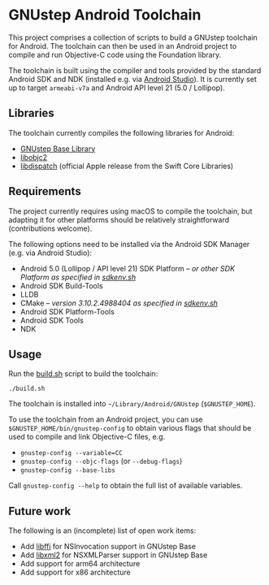# GNUstep Android Toolchain

This project comprises a collection of scripts to build a GNUstep toolchain for Android. The toolchain can then be used in an Android project to compile and run Objective-C code using the Foundation library.

The toolchain is built using the compiler and tools provided by the standard Android SDK and NDK (installed e.g. via [Android Studio](https://developer.android.com/studio)). It is currently set up to target `armeabi-v7a` and Android API level 21 (5.0 / Lollipop).

## Libraries

The toolchain currently compiles the following libraries for Android:

* [GNUstep Base Library](https://github.com/gnustep/libs-base)
* [libobjc2](https://github.com/gnustep/libobjc2)
* [libdispatch](https://github.com/apple/swift-corelibs-libdispatch) (official Apple release from the Swift Core Libraries)

## Requirements

The project currently requires using macOS to compile the toolchain, but adapting it for other platforms should be relatively straightforward (contributions welcome).

The following options need to be installed via the Android SDK Manager (e.g. via Android Studio):

* Android 5.0 (Lollipop / API level 21) SDK Platform _– or other SDK Platform as specified in [sdkenv.sh](env/sdkenv.sh)_
* Android SDK Build-Tools
* LLDB
* CMake _– version 3.10.2.4988404 as specified in [sdkenv.sh](env/sdkenv.sh)_
* Android SDK Platform-Tools
* Android SDK Tools
* NDK

## Usage

Run the [build.sh](build.sh) script to build the toolchain:

```
./build.sh
```

The toolchain is installed into `~/Library/Android/GNUstep` (`$GNUSTEP_HOME`).

To use the toolchain from an Android project, you can use `$GNUSTEP_HOME/bin/gnustep-config` to obtain various flags that should be used to compile and link Objective-C files, e.g.

* `gnustep-config --variable=CC`
* `gnustep-config --objc-flags` (or `--debug-flags`)
* `gnustep-config --base-libs`

Call `gnustep-config --help` to obtain the full list of available variables.

## Future work

The following is an (incomplete) list of open work items:

* Add [libffi](https://github.com/libffi/libffi) for NSInvocation support in GNUstep Base
* Add [libxml2](https://github.com/GNOME/libxml2) for NSXMLParser support in GNUstep Base
* Add support for arm64 architecture
* Add support for x86 architecture
